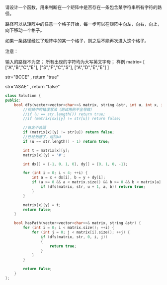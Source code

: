 请设计一个函数，用来判断在一个矩阵中是否存在一条包含某字符串所有字符的路径。

路径可以从矩阵中的任意一个格子开始，每一步可以在矩阵中向左，向右，向上，向下移动一个格子。

如果一条路径经过了矩阵中的某一个格子，则之后不能再次进入这个格子。

注意：

输入的路径不为空；
所有出现的字符均为大写英文字母；
样例
matrix=
[
["A","B","C","E"],
["S","F","C","S"],
["A","D","E","E"]
]

str="BCCE" , return "true"

str="ASAE" , return "false"

```cpp
class Solution {
public:
    bool dfs(vector<vector<char>>& matrix, string &str, int u, int x, int y) {
        //视频中的错误写法（测试用例不全导致）
        //if (u == str.length()) return true;
        //if (matrix[sx][y] != str[u]) return false;

        //肯定不合适
        if (matrix[x][y] != str[u]) return false;
        //已经到底了，返回ok
        if (u == str.length() - 1) return true; 

        int t = matrix[x][y];
        matrix[x][y] = '#';

        int dx[] = {-1, 0, 1, 0}, dy[] = {0, 1, 0, -1};

        for (int i = 0; i < 4; ++i) {
            int a = x + dx[i], b = y + dy[i];
            if (a >= 0 && a < matrix.size() && b >= 0 && b < matrix[a].size()) {
                if (dfs(matrix, str, u + 1, a, b)) return true;
            }
        }

        matrix[x][y] = t;
        return false;
    }

    bool hasPath(vector<vector<char>>& matrix, string &str) {
        for (int i = 0; i < matrix.size(); ++i) {
            for (int j = 0; j < matrix[i].size(); ++j) {
                if (dfs(matrix, str, 0, i, j))
                {
                    return true;
                }
            }
        }

        return false;
    }
};

```
